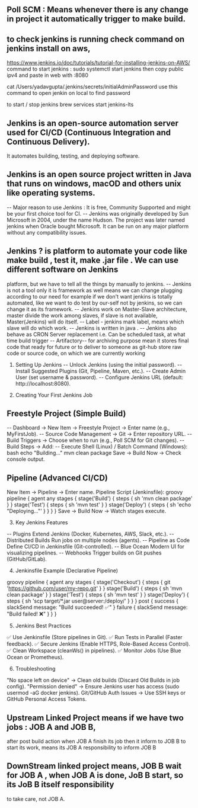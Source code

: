 ## Poll SCM : Means whenever there is any change in project it automatically trigger to make build.

## to check jenkins is running check command on jenkins install on aws,

https://www.jenkins.io/doc/tutorials/tutorial-for-installing-jenkins-on-AWS/
command to start jenkins : sudo systemctl start jenkins
then copy public ipv4 and paste in web with :8080

cat /Users/yadavgupta/.jenkins/secrets/initialAdminPassword use this command to open jenkin on local to find password

to start / stop jenkins   brew services start jenkins-lts

## Jenkins is an open-source automation server used for CI/CD (Continuous Integration and Continuous Delivery).
   It automates building, testing, and deploying software.
## Jenkins is an open source project written in Java that runs on windows, macOD and others unix like operating systems.
-- Major reason to use Jenkins : It is free, Community Supported and might be your first choice tool for CI.
-- Jenkins was originally developed by Sun Microsoft in 2004, under the name Hudson. The project was later named jenkins
   when Oracle bought Microsoft. It can be run on any major platform without any compatibility issues.

## Jenkins ? is platform to automate your code like make build , test it, make .jar file . We can use different software on Jenkins
platform, but we have to tell all the things by manually to jenkins.
-- Jenkins is not a tool only it is framework as well means we can change plugging according to our need
for example if we don't want jenkins is totally automated, like we  want to do test by our-self not by jenkins, so we
can change it as its framework.
-- Jenkins work on Master-Slave architecture, master divide the work among slaves, if slave is not available, Master(Jenkins)
will do itself.
-- Label - jenkins mark label, means which slave will do which work.
-- Jenkins is written in java .
-- Jenkins also behave as CRON Server replacement i.e. Can be scheduled task, at what time build trigger
-- Artifactory-- for archiving purpose mean it stores final code that ready for future or to deliver to someone
as git-hub store raw code or source code, on which we are currently working

1. Setting Up Jenkins
-- Unlock Jenkins (using the initial password).
-- Install Suggested Plugins (Git, Pipeline, Maven, etc.).
-- Create Admin User (set username & password).
-- Configure Jenkins URL (default: http://localhost:8080).

2. Creating Your First Jenkins Job

## Freestyle Project (Simple Build)
-- Dashboard → New Item → Freestyle Project → Enter name (e.g., MyFirstJob).
-- Source Code Management → Git → Enter repository URL.
-- Build Triggers → Choose when to run (e.g., Poll SCM for Git changes).
-- Build Steps → Add:
-- Execute Shell (Linux) / Batch Command (Windows):
bash
echo "Building..."
mvn clean package
Save → Build Now → Check console output.

## Pipeline (Advanced CI/CD)

New Item → Pipeline → Enter name.
Pipeline Script (Jenkinsfile):
groovy
pipeline {
agent any
stages {
stage('Build') {
steps {
sh 'mvn clean package'
}
}
stage('Test') {
steps {
sh 'mvn test'
}
}
stage('Deploy') {
steps {
sh 'echo "Deploying..."'
}
}
}
}
Save → Build Now → Watch stages execute.

3. Key Jenkins Features

-- Plugins	          Extend Jenkins (Docker, Kubernetes, AWS, Slack, etc.).
-- Distributed        Builds	Run jobs on multiple nodes (agents).
-- Pipeline as Code	  Define CI/CD in Jenkinsfile (Git-controlled).
-- Blue Ocean	      Modern UI for visualizing pipelines.
-- Webhooks	          Trigger builds on Git pushes (GitHub/GitLab).

4. Jenkinsfile Example (Declarative Pipeline)

groovy
pipeline {
agent any
stages {
stage('Checkout') {
steps {
git 'https://github.com/user/my-repo.git'
}
}
stage('Build') {
steps {
sh 'mvn clean package'
}
}
stage('Test') {
steps {
sh 'mvn test'
}
}
stage('Deploy') {
steps {
sh 'scp target/*.jar user@server:/deploy/'
}
}
}
post {
success {
slackSend message: "Build succeeded! ✅"
}
failure {
slackSend message: "Build failed! ❌"
}
}
}

5. Jenkins Best Practices

✅ Use Jenkinsfile (Store pipelines in Git).
✅ Run Tests in Parallel (Faster feedback).
✅ Secure Jenkins (Enable HTTPS, Role-Based Access Control).
✅ Clean Workspace (cleanWs() in pipelines).
✅ Monitor Jobs (Use Blue Ocean or Prometheus).

6. Troubleshooting

"No space left on device" → Clean old builds (Discard Old Builds in job config).
"Permission denied" → Ensure Jenkins user has access (sudo usermod -aG docker jenkins).
Git/GitHub Auth Issues → Use SSH keys or GitHub Personal Access Tokens.

## Upstream Linked Project means if we have two jobs : JOB A and JOB B,
after post build action when JOB A finish its job then it inform to JOB B to start its work, means its JOB A responsibility
to inform JOB B
## DownStream linked project means, JOB B wait for JOB A , when JOB A is done, JoB B start, so its JoB B itself responsibility
to take care, not JOB A.